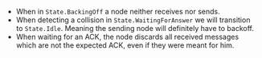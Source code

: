 * When in `State.BackingOff` a node neither receives nor sends. 
* When detecting a collision in `State.WaitingForAnswer` we will transition to `State.Idle`. Meaning the sending node will definitely have to backoff.
* When waiting for an ACK, the node discards all received messages which are not the expected ACK, even if they were meant for him.